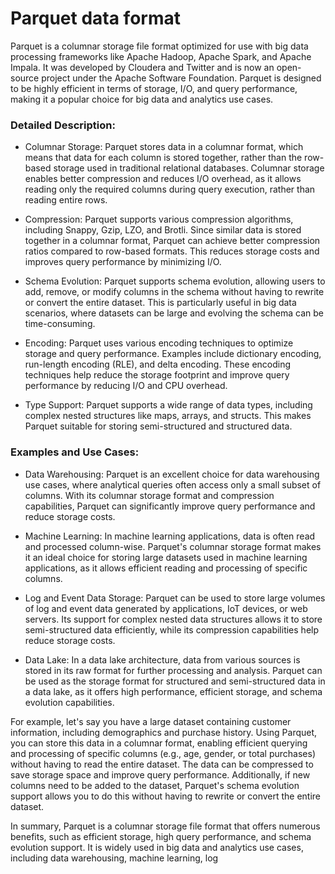 # Parquet data format

Parquet is a columnar storage file format optimized for use with big data processing frameworks like Apache Hadoop, Apache Spark, and Apache Impala. It was developed by Cloudera and Twitter and is now an open-source project under the Apache Software Foundation. Parquet is designed to be highly efficient in terms of storage, I/O, and query performance, making it a popular choice for big data and analytics use cases.

### Detailed Description:

* Columnar Storage: Parquet stores data in a columnar format, which means that data for each column is stored together, rather than the row-based storage used in traditional relational databases. Columnar storage enables better compression and reduces I/O overhead, as it allows reading only the required columns during query execution, rather than reading entire rows.

* Compression: Parquet supports various compression algorithms, including Snappy, Gzip, LZO, and Brotli. Since similar data is stored together in a columnar format, Parquet can achieve better compression ratios compared to row-based formats. This reduces storage costs and improves query performance by minimizing I/O.

* Schema Evolution: Parquet supports schema evolution, allowing users to add, remove, or modify columns in the schema without having to rewrite or convert the entire dataset. This is particularly useful in big data scenarios, where datasets can be large and evolving the schema can be time-consuming.

* Encoding: Parquet uses various encoding techniques to optimize storage and query performance. Examples include dictionary encoding, run-length encoding (RLE), and delta encoding. These encoding techniques help reduce the storage footprint and improve query performance by reducing I/O and CPU overhead.

* Type Support: Parquet supports a wide range of data types, including complex nested structures like maps, arrays, and structs. This makes Parquet suitable for storing semi-structured and structured data.

### Examples and Use Cases:

* Data Warehousing: Parquet is an excellent choice for data warehousing use cases, where analytical queries often access only a small subset of columns. With its columnar storage format and compression capabilities, Parquet can significantly improve query performance and reduce storage costs.

* Machine Learning: In machine learning applications, data is often read and processed column-wise. Parquet's columnar storage format makes it an ideal choice for storing large datasets used in machine learning applications, as it allows efficient reading and processing of specific columns.

* Log and Event Data Storage: Parquet can be used to store large volumes of log and event data generated by applications, IoT devices, or web servers. Its support for complex nested data structures allows it to store semi-structured data efficiently, while its compression capabilities help reduce storage costs.

* Data Lake: In a data lake architecture, data from various sources is stored in its raw format for further processing and analysis. Parquet can be used as the storage format for structured and semi-structured data in a data lake, as it offers high performance, efficient storage, and schema evolution capabilities.

For example, let's say you have a large dataset containing customer information, including demographics and purchase history. Using Parquet, you can store this data in a columnar format, enabling efficient querying and processing of specific columns (e.g., age, gender, or total purchases) without having to read the entire dataset. The data can be compressed to save storage space and improve query performance. Additionally, if new columns need to be added to the dataset, Parquet's schema evolution support allows you to do this without having to rewrite or convert the entire dataset.

In summary, Parquet is a columnar storage file format that offers numerous benefits, such as efficient storage, high query performance, and schema evolution support. It is widely used in big data and analytics use cases, including data warehousing, machine learning, log